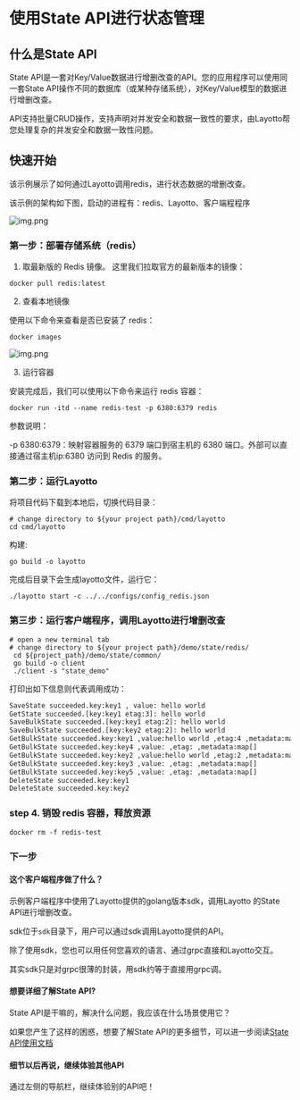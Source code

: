 # 使用State API进行状态管理
## 什么是State API
State API是一套对Key/Value数据进行增删改查的API。您的应用程序可以使用同一套State API操作不同的数据库（或某种存储系统），对Key/Value模型的数据进行增删改查。

API支持批量CRUD操作，支持声明对并发安全和数据一致性的要求，由Layotto帮您处理复杂的并发安全和数据一致性问题。

## 快速开始

该示例展示了如何通过Layotto调用redis，进行状态数据的增删改查。

该示例的架构如下图，启动的进程有：redis、Layotto、客户端程程序

![img.png](https://raw.githubusercontent.com/mosn/layotto/main/docs/img/state/img.png)

### 第一步：部署存储系统（redis）

1. 取最新版的 Redis 镜像。
这里我们拉取官方的最新版本的镜像：

```shell
docker pull redis:latest
```

2. 查看本地镜像
   
使用以下命令来查看是否已安装了 redis：

```shell
docker images
```

![img.png](https://raw.githubusercontent.com/mosn/layotto/main/docs/img/mq/start/img.png)

3. 运行容器

安装完成后，我们可以使用以下命令来运行 redis 容器：

```shell
docker run -itd --name redis-test -p 6380:6379 redis
```

参数说明：

-p 6380:6379：映射容器服务的 6379 端口到宿主机的 6380 端口。外部可以直接通过宿主机ip:6380 访问到 Redis 的服务。

### 第二步：运行Layotto

将项目代码下载到本地后，切换代码目录：

```shell
# change directory to ${your project path}/cmd/layotto
cd cmd/layotto
```

构建:

```shell @if.not.exist layotto
go build -o layotto
```

完成后目录下会生成layotto文件，运行它：

```shell @background
./layotto start -c ../../configs/config_redis.json
```

### 第三步：运行客户端程序，调用Layotto进行增删改查

```shell
# open a new terminal tab
# change directory to ${your project path}/demo/state/redis/
 cd ${project_path}/demo/state/common/
 go build -o client
 ./client -s "state_demo"
```

打印出如下信息则代表调用成功：

```bash
SaveState succeeded.key:key1 , value: hello world 
GetState succeeded.[key:key1 etag:3]: hello world
SaveBulkState succeeded.[key:key1 etag:2]: hello world
SaveBulkState succeeded.[key:key2 etag:2]: hello world
GetBulkState succeeded.key:key1 ,value:hello world ,etag:4 ,metadata:map[] 
GetBulkState succeeded.key:key4 ,value: ,etag: ,metadata:map[] 
GetBulkState succeeded.key:key2 ,value:hello world ,etag:2 ,metadata:map[] 
GetBulkState succeeded.key:key3 ,value: ,etag: ,metadata:map[] 
GetBulkState succeeded.key:key5 ,value: ,etag: ,metadata:map[] 
DeleteState succeeded.key:key1
DeleteState succeeded.key:key2
```

### step 4. 销毁 redis 容器，释放资源

```shell
docker rm -f redis-test
```

### 下一步
#### 这个客户端程序做了什么？
示例客户端程序中使用了Layotto提供的golang版本sdk，调用Layotto 的State API进行增删改查。

sdk位于`sdk`目录下，用户可以通过sdk调用Layotto提供的API。

除了使用sdk，您也可以用任何您喜欢的语言、通过grpc直接和Layotto交互。

其实sdk只是对grpc很薄的封装，用sdk约等于直接用grpc调。

#### 想要详细了解State API?
State API是干嘛的，解决什么问题，我应该在什么场景使用它？

如果您产生了这样的困惑，想要了解State API的更多细节，可以进一步阅读[State API使用文档](zh/api_reference/state/reference) 

#### 细节以后再说，继续体验其他API
通过左侧的导航栏，继续体验别的API吧！